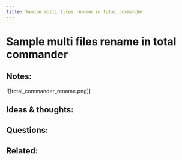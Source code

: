 ```yaml
---
title: Sample multi files rename in total commander
---
```

# Sample multi files rename in total commander

## Notes:
![[total_commander_rename.png]]

## Ideas & thoughts:

## Questions:

## Related:
